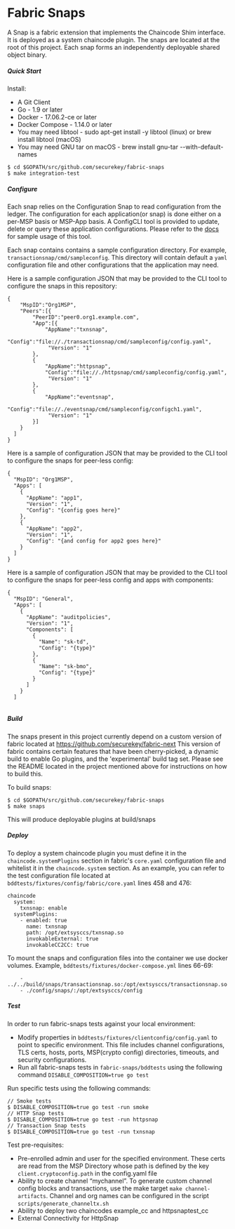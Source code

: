 # Fabric Snaps

A Snap is a fabric extension that implements the Chaincode Shim interface. It is deployed as a system chaincode plugin.
The snaps are located at the root of this project. Each snap forms an independently deployable shared object binary.

##### Quick Start

Install:
- A Git Client
- Go - 1.9 or later
- Docker - 17.06.2-ce or later
- Docker Compose - 1.14.0 or later
- You may need libtool - sudo apt-get install -y libtool (linux) or brew install libtool (macOS)
- You may need GNU tar on macOS -  brew install gnu-tar --with-default-names

```
$ cd $GOPATH/src/github.com/securekey/fabric-snaps
$ make integration-test
```

##### Configure
Each snap relies on the Configuration Snap to read configuration from the ledger. The configuration for each application(or snap) is done either on a per-MSP basis or MSP-App basis.
A ConfigCLI tool is provided to update, delete or query these application configurations. Please refer to the [docs](configurationsnap/cmd/configcli/README.md) for sample usage of this tool.

Each snap contains contains a sample configuration directory. For example, `transactionsnap/cmd/sampleconfig`. This directory will contain default a `yaml` configuration file and other configurations that the application may need.

Here is a sample configuration JSON that may be provided to the CLI tool to configure the snaps in this repository:
```
{
    "MspID":"Org1MSP",
    "Peers":[{
        "PeerID":"peer0.org1.example.com",
        "App":[{
            "AppName":"txnsnap",
            "Config":"file://./transactionsnap/cmd/sampleconfig/config.yaml",
             "Version": "1"
        },
        {
            "AppName":"httpsnap",
            "Config":"file://./httpsnap/cmd/sampleconfig/config.yaml",
             "Version": "1"
        },
        {
            "AppName":"eventsnap",
            "Config":"file://./eventsnap/cmd/sampleconfig/configch1.yaml",
             "Version": "1"
        }]
    }
  ]
}
```
Here is a sample of configuration JSON that may be provided to the CLI tool to configure the snaps for peer-less config:
```
{
  "MspID": "Org1MSP",
  "Apps": [
    {
      "AppName": "app1",
      "Version": "1",
      "Config": "{config goes here}"
    },
    {
      "AppName": "app2",
      "Version": "1",
      "Config": "{and config for app2 goes here}"
    }
  ]
}
```
Here is a sample of configuration JSON that may be provided to the CLI tool to configure the snaps for peer-less config and apps with components:
```
{
  "MspID": "General",
  "Apps": [
    {
      "AppName": "auditpolicies",
      "Version": "1",
      "Components": [
        {
          "Name": "sk-td",
          "Config": "{type}"
        },
        {
          "Name": "sk-bmo",
          "Config": "{type}"
        }
      ]
    }
  ]


```




##### Build
The snaps present in this project currently depend on a custom version of fabric located at https://github.com/securekey/fabric-next
This version of fabric contains certain features that have been cherry-picked, a dynamic build to enable Go plugins, and the 'experimental' build tag set. Please see the README located in the project mentioned above for instructions on how to build this.

To build snaps:
```
$ cd $GOPATH/src/github.com/securekey/fabric-snaps
$ make snaps
```
This will produce deployable plugins at build/snaps

##### Deploy
To deploy a system chaincode plugin you must define it in the `chaincode.systemPlugins` section in fabric's `core.yaml` configuration file and whitelist it in the `chaincode.system` section. As an example, you can refer to the test configuration file located at `bddtests/fixtures/config/fabric/core.yaml` lines 458 and 476:
```
chaincode
  system:
    txnsnap: enable
  systemPlugins:
    - enabled: true
      name: txnsnap
      path: /opt/extsysccs/txnsnap.so
      invokableExternal: true
      invokableCC2CC: true
```

To mount the snaps and configuration files into the container we use docker volumes. Example, `bddtests/fixtures/docker-compose.yml` lines 66-69:
```
    - ../../build/snaps/transactionsnap.so:/opt/extsysccs/transactionsnap.so
    - ./config/snaps/:/opt/extsysccs/config
```

##### Test

In order to run fabric-snaps tests against your local environment:
 - Modify properties in `bddtests/fixtures/clientconfig/config.yaml` to point to specific environment. This file includes channel configurations, TLS certs, hosts, ports, MSP(crypto config) directories, timeouts, and security configurations.
 - Run all fabric-snaps tests in `fabric-snaps/bddtests` using the following command `DISABLE_COMPOSITION=true go test`

Run specific tests using the following commands:
```
// Smoke tests
$ DISABLE_COMPOSITION=true go test -run smoke
// HTTP Snap tests
$ DISABLE_COMPOSITION=true go test -run httpsnap
// Transaction Snap tests
$ DISABLE_COMPOSITION=true go test -run txnsnap
```

Test pre-requisites:          
 - Pre-enrolled admin and user for the specified environment. These certs are read from the MSP Directory whose path is defined by the key `client.cryptoconfig.path` in the config.yaml file
 - Ability to create channel “mychannel”. To generate custom channel config blocks and transactions, use the make target `make channel-artifacts`. Channel and org names can be configured in the script `scripts/generate_channeltx.sh`
 - Ability to deploy two chaincodes example_cc and httpsnaptest_cc
 - External Connectivity for HttpSnap
